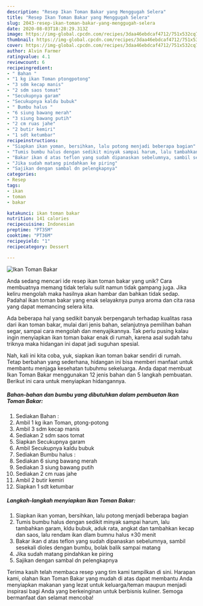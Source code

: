 ```yaml
---
description: "Resep Ikan Toman Bakar yang Menggugah Selera"
title: "Resep Ikan Toman Bakar yang Menggugah Selera"
slug: 2043-resep-ikan-toman-bakar-yang-menggugah-selera
date: 2020-08-03T18:28:29.313Z
image: https://img-global.cpcdn.com/recipes/3daa46ebdcaf4712/751x532cq70/ikan-toman-bakar-foto-resep-utama.jpg
thumbnail: https://img-global.cpcdn.com/recipes/3daa46ebdcaf4712/751x532cq70/ikan-toman-bakar-foto-resep-utama.jpg
cover: https://img-global.cpcdn.com/recipes/3daa46ebdcaf4712/751x532cq70/ikan-toman-bakar-foto-resep-utama.jpg
author: Alvin Farmer
ratingvalue: 4.1
reviewcount: 6
recipeingredient:
- " Bahan "
- "1 kg ikan Toman ptongpotong"
- "3 sdm kecap manis"
- "2 sdm saos tomat"
- "Secukupnya garam"
- "Secukupnya kaldu bubuk"
- " Bumbu halus "
- "6 siung bawang merah"
- "3 siung bawang putih"
- "2 cm ruas jahe"
- "2 butir kemiri"
- "1 sdt ketumbar"
recipeinstructions:
- "Siapkan ikan yoman, bersihkan, lalu potong menjadi beberapa bagian"
- "Tumis bumbu halus dengan sedikit minyak sampai harum, lalu tambahkan garam, kldu bubuk, aduk rata, angkat dan tambahkan kecap dan saos, lalu rendam ikan dlam bumnu halus ±30 menit"
- "Bakar ikan d atas teflon yang sudah dipanaskan sebelumnya, sambil sesekali dioles dengan bumbu, bolak balik sampai matang"
- "Jika sudah matang pindahkan ke piring"
- "Sajikan dengan sambal dn pelengkapnya"
categories:
- Resep
tags:
- ikan
- toman
- bakar

katakunci: ikan toman bakar 
nutrition: 141 calories
recipecuisine: Indonesian
preptime: "PT35M"
cooktime: "PT36M"
recipeyield: "1"
recipecategory: Dessert

---
```



![Ikan Toman Bakar](https://img-global.cpcdn.com/recipes/3daa46ebdcaf4712/751x532cq70/ikan-toman-bakar-foto-resep-utama.jpg)

Anda sedang mencari ide resep ikan toman bakar yang unik? Cara membuatnya memang tidak terlalu sulit namun tidak gampang juga. Jika keliru mengolah maka hasilnya akan hambar dan bahkan tidak sedap. Padahal ikan toman bakar yang enak selayaknya punya aroma dan cita rasa yang dapat memancing selera kita.

Ada beberapa hal yang sedikit banyak berpengaruh terhadap kualitas rasa dari ikan toman bakar, mulai dari jenis bahan, selanjutnya pemilihan bahan segar, sampai cara mengolah dan menyajikannya. Tak perlu pusing kalau ingin menyiapkan ikan toman bakar enak di rumah, karena asal sudah tahu triknya maka hidangan ini dapat jadi suguhan spesial.




Nah, kali ini kita coba, yuk, siapkan ikan toman bakar sendiri di rumah. Tetap berbahan yang sederhana, hidangan ini bisa memberi manfaat untuk membantu menjaga kesehatan tubuhmu sekeluarga. Anda dapat membuat Ikan Toman Bakar menggunakan 12 jenis bahan dan 5 langkah pembuatan. Berikut ini cara untuk menyiapkan hidangannya.

<!--inarticleads1-->

##### Bahan-bahan dan bumbu yang dibutuhkan dalam pembuatan Ikan Toman Bakar:

1. Sediakan  Bahan :
1. Ambil 1 kg ikan Toman, ptong-potong
1. Ambil 3 sdm kecap manis
1. Sediakan 2 sdm saos tomat
1. Siapkan Secukupnya garam
1. Ambil Secukupnya kaldu bubuk
1. Sediakan  Bumbu halus :
1. Sediakan 6 siung bawang merah
1. Sediakan 3 siung bawang putih
1. Sediakan 2 cm ruas jahe
1. Ambil 2 butir kemiri
1. Siapkan 1 sdt ketumbar




<!--inarticleads2-->

##### Langkah-langkah menyiapkan Ikan Toman Bakar:

1. Siapkan ikan yoman, bersihkan, lalu potong menjadi beberapa bagian
1. Tumis bumbu halus dengan sedikit minyak sampai harum, lalu tambahkan garam, kldu bubuk, aduk rata, angkat dan tambahkan kecap dan saos, lalu rendam ikan dlam bumnu halus ±30 menit
1. Bakar ikan d atas teflon yang sudah dipanaskan sebelumnya, sambil sesekali dioles dengan bumbu, bolak balik sampai matang
1. Jika sudah matang pindahkan ke piring
1. Sajikan dengan sambal dn pelengkapnya




Terima kasih telah membaca resep yang tim kami tampilkan di sini. Harapan kami, olahan Ikan Toman Bakar yang mudah di atas dapat membantu Anda menyiapkan makanan yang lezat untuk keluarga/teman maupun menjadi inspirasi bagi Anda yang berkeinginan untuk berbisnis kuliner. Semoga bermanfaat dan selamat mencoba!
